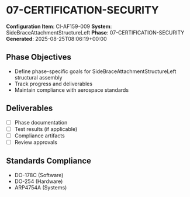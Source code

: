 # 07-CERTIFICATION-SECURITY

**Configuration Item**: CI-AF159-009
**System**: SideBraceAttachmentStructureLeft
**Phase**: 07-CERTIFICATION-SECURITY
**Generated**: 2025-08-25T08:06:19+00:00

## Phase Objectives
- Define phase-specific goals for SideBraceAttachmentStructureLeft structural assembly
- Track progress and deliverables
- Maintain compliance with aerospace standards

## Deliverables
- [ ] Phase documentation
- [ ] Test results (if applicable)
- [ ] Compliance artifacts
- [ ] Review approvals

## Standards Compliance
- DO-178C (Software)
- DO-254 (Hardware)
- ARP4754A (Systems)

